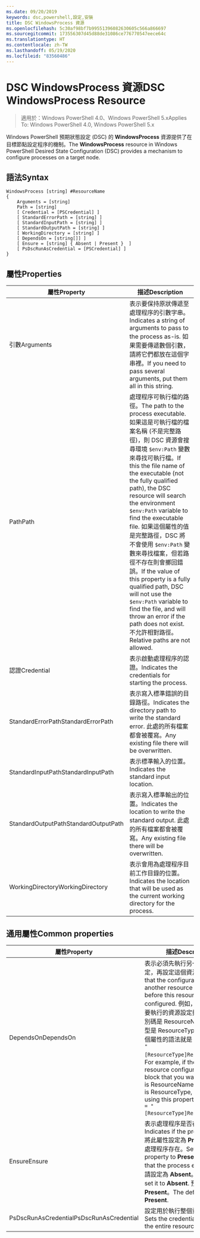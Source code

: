 ```yaml
---
ms.date: 09/20/2019
keywords: dsc,powershell,設定,安裝
title: DSC WindowsProcess 資源
ms.openlocfilehash: 5c30af98bf7b99551396082630605c566a866697
ms.sourcegitcommit: 173556307d45d88de31086ce776770547eece64c
ms.translationtype: HT
ms.contentlocale: zh-TW
ms.lasthandoff: 05/19/2020
ms.locfileid: "83560486"
---
```

# <a name="dsc-windowsprocess-resource"></a><span data-ttu-id="49882-103">DSC WindowsProcess 資源</span><span class="sxs-lookup"><span data-stu-id="49882-103">DSC WindowsProcess Resource</span></span>

> <span data-ttu-id="49882-104">適用於：Windows PowerShell 4.0、Windows PowerShell 5.x</span><span class="sxs-lookup"><span data-stu-id="49882-104">Applies To: Windows PowerShell 4.0, Windows PowerShell 5.x</span></span>

<span data-ttu-id="49882-105">Windows PowerShell 預期狀態設定 (DSC) 的 **WindowsProcess** 資源提供了在目標節點設定程序的機制。</span><span class="sxs-lookup"><span data-stu-id="49882-105">The **WindowsProcess** resource in Windows PowerShell Desired State Configuration (DSC) provides a mechanism to configure processes on a target node.</span></span>

## <a name="syntax"></a><span data-ttu-id="49882-106">語法</span><span class="sxs-lookup"><span data-stu-id="49882-106">Syntax</span></span>

```Syntax
WindowsProcess [string] #ResourceName
{
    Arguments = [string]
    Path = [string]
    [ Credential = [PSCredential] ]
    [ StandardErrorPath = [string] ]
    [ StandardInputPath = [string] ]
    [ StandardOutputPath = [string] ]
    [ WorkingDirectory = [string] ]
    [ DependsOn = [string[]] ]
    [ Ensure = [string] { Absent | Present }  ]
    [ PsDscRunAsCredential = [PSCredential] ]
}
```

## <a name="properties"></a><span data-ttu-id="49882-107">屬性</span><span class="sxs-lookup"><span data-stu-id="49882-107">Properties</span></span>

|<span data-ttu-id="49882-108">屬性</span><span class="sxs-lookup"><span data-stu-id="49882-108">Property</span></span> |<span data-ttu-id="49882-109">描述</span><span class="sxs-lookup"><span data-stu-id="49882-109">Description</span></span> |
|---|---|
|<span data-ttu-id="49882-110">引數</span><span class="sxs-lookup"><span data-stu-id="49882-110">Arguments</span></span> |<span data-ttu-id="49882-111">表示要保持原狀傳遞至處理程序的引數字串。</span><span class="sxs-lookup"><span data-stu-id="49882-111">Indicates a string of arguments to pass to the process as-is.</span></span> <span data-ttu-id="49882-112">如果需要傳遞數個引數，請將它們都放在這個字串裡。</span><span class="sxs-lookup"><span data-stu-id="49882-112">If you need to pass several arguments, put them all in this string.</span></span> |
|<span data-ttu-id="49882-113">Path</span><span class="sxs-lookup"><span data-stu-id="49882-113">Path</span></span> |<span data-ttu-id="49882-114">處理程序可執行檔的路徑。</span><span class="sxs-lookup"><span data-stu-id="49882-114">The path to the process executable.</span></span> <span data-ttu-id="49882-115">如果這是可執行檔的檔案名稱 (不是完整路徑)，則 DSC 資源會搜尋環境 `$env:Path` 變數來尋找可執行檔。</span><span class="sxs-lookup"><span data-stu-id="49882-115">If this the file name of the executable (not the fully qualified path), the DSC resource will search the environment `$env:Path` variable to find the executable file.</span></span> <span data-ttu-id="49882-116">如果這個屬性的值是完整路徑，DSC 將不會使用 `$env:Path` 變數來尋找檔案，但若路徑不存在則會擲回錯誤。</span><span class="sxs-lookup"><span data-stu-id="49882-116">If the value of this property is a fully qualified path, DSC will not use the `$env:Path` variable to find the file, and will throw an error if the path does not exist.</span></span> <span data-ttu-id="49882-117">不允許相對路徑。</span><span class="sxs-lookup"><span data-stu-id="49882-117">Relative paths are not allowed.</span></span> |
|<span data-ttu-id="49882-118">認證</span><span class="sxs-lookup"><span data-stu-id="49882-118">Credential</span></span> |<span data-ttu-id="49882-119">表示啟動處理程序的認證。</span><span class="sxs-lookup"><span data-stu-id="49882-119">Indicates the credentials for starting the process.</span></span> |
|<span data-ttu-id="49882-120">StandardErrorPath</span><span class="sxs-lookup"><span data-stu-id="49882-120">StandardErrorPath</span></span> |<span data-ttu-id="49882-121">表示寫入標準錯誤的目錄路徑。</span><span class="sxs-lookup"><span data-stu-id="49882-121">Indicates the directory path to write the standard error.</span></span> <span data-ttu-id="49882-122">此處的所有檔案都會被覆寫。</span><span class="sxs-lookup"><span data-stu-id="49882-122">Any existing file there will be overwritten.</span></span> |
|<span data-ttu-id="49882-123">StandardInputPath</span><span class="sxs-lookup"><span data-stu-id="49882-123">StandardInputPath</span></span> |<span data-ttu-id="49882-124">表示標準輸入的位置。</span><span class="sxs-lookup"><span data-stu-id="49882-124">Indicates the standard input location.</span></span> |
|<span data-ttu-id="49882-125">StandardOutputPath</span><span class="sxs-lookup"><span data-stu-id="49882-125">StandardOutputPath</span></span> |<span data-ttu-id="49882-126">表示寫入標準輸出的位置。</span><span class="sxs-lookup"><span data-stu-id="49882-126">Indicates the location to write the standard output.</span></span> <span data-ttu-id="49882-127">此處的所有檔案都會被覆寫。</span><span class="sxs-lookup"><span data-stu-id="49882-127">Any existing file there will be overwritten.</span></span> |
|<span data-ttu-id="49882-128">WorkingDirectory</span><span class="sxs-lookup"><span data-stu-id="49882-128">WorkingDirectory</span></span> |<span data-ttu-id="49882-129">表示會用為處理程序目前工作目錄的位置。</span><span class="sxs-lookup"><span data-stu-id="49882-129">Indicates the location that will be used as the current working directory for the process.</span></span> |

## <a name="common-properties"></a><span data-ttu-id="49882-130">通用屬性</span><span class="sxs-lookup"><span data-stu-id="49882-130">Common properties</span></span>

|<span data-ttu-id="49882-131">屬性</span><span class="sxs-lookup"><span data-stu-id="49882-131">Property</span></span> |<span data-ttu-id="49882-132">描述</span><span class="sxs-lookup"><span data-stu-id="49882-132">Description</span></span> |
|---|---|
|<span data-ttu-id="49882-133">DependsOn</span><span class="sxs-lookup"><span data-stu-id="49882-133">DependsOn</span></span> |<span data-ttu-id="49882-134">表示必須先執行另一個資源的設定，再設定這個資源。</span><span class="sxs-lookup"><span data-stu-id="49882-134">Indicates that the configuration of another resource must run before this resource is configured.</span></span> <span data-ttu-id="49882-135">例如，如果第一個想要執行的資源設定指令碼區塊識別碼是 ResourceName，而其類型是 ResourceType，則使用這個屬性的語法就是 `DependsOn = "[ResourceType]ResourceName"`。</span><span class="sxs-lookup"><span data-stu-id="49882-135">For example, if the ID of the resource configuration script block that you want to run first is ResourceName and its type is ResourceType, the syntax for using this property is `DependsOn = "[ResourceType]ResourceName"`.</span></span> |
|<span data-ttu-id="49882-136">Ensure</span><span class="sxs-lookup"><span data-stu-id="49882-136">Ensure</span></span> |<span data-ttu-id="49882-137">表示處理程序是否存在。</span><span class="sxs-lookup"><span data-stu-id="49882-137">Indicates if the process exists.</span></span> <span data-ttu-id="49882-138">將此屬性設定為 **Present** 以確保處理程序存在。</span><span class="sxs-lookup"><span data-stu-id="49882-138">Set this property to **Present** to ensure that the process exists.</span></span> <span data-ttu-id="49882-139">否則，請設定為 **Absent**。</span><span class="sxs-lookup"><span data-stu-id="49882-139">Otherwise, set it to **Absent**.</span></span> <span data-ttu-id="49882-140">預設值為 **Present**。</span><span class="sxs-lookup"><span data-stu-id="49882-140">The default value is **Present**.</span></span> |
|<span data-ttu-id="49882-141">PsDscRunAsCredential</span><span class="sxs-lookup"><span data-stu-id="49882-141">PsDscRunAsCredential</span></span> |<span data-ttu-id="49882-142">設定用於執行整個資源的認證。</span><span class="sxs-lookup"><span data-stu-id="49882-142">Sets the credential for running the entire resource as.</span></span> |
